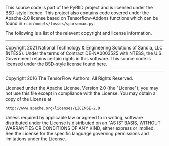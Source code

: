 This source code is part of the PyRIID project and is licensed under the BSD-style licence.
This project also contains code covered under the Apache-2.0 license based on Tensorflow-Addons functions which can be found in `riid/models/losses/sparsemax.py`.

The following is a list of the relevent copyright and license information.

---

Copyright 2021 National Technology & Engineering Solutions of Sandia, LLC (NTESS).
Under the terms of Contract DE-NA0003525 with NTESS, the U.S. Government retains certain rights in this software.
This source code is licensed under the BSD-style license found [here](https://github.com/sandialabs/PyRIID/blob/main/LICENSE.md).

---

Copyright 2016 The TensorFlow Authors. All Rights Reserved.

Licensed under the Apache License, Version 2.0 (the "License"); you may not use this file except in compliance with the License.
You may obtain a copy of the License at

    http://www.apache.org/licenses/LICENSE-2.0

Unless required by applicable law or agreed to in writing, software distributed under the License is distributed on an "AS IS" BASIS, WITHOUT WARRANTIES OR CONDITIONS OF ANY KIND, either express or implied.
See the License for the specific language governing permissions and limitations under the License.
